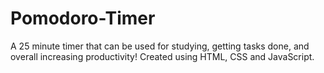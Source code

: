 # Pomodoro-Timer

A 25 minute timer that can be used for studying, getting tasks done, and overall increasing productivity! Created using HTML, CSS and JavaScript.
